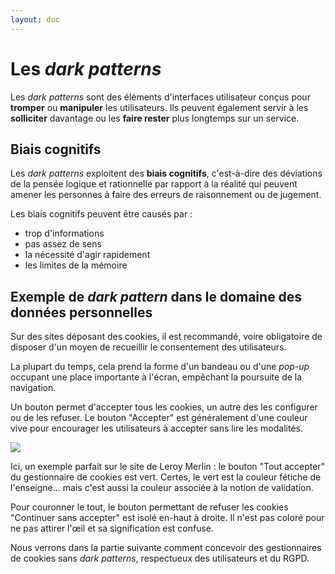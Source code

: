 ```yaml
---
layout: doc
---
```


# Les *dark patterns*

Les *dark patterns* sont des éléments d'interfaces utilisateur conçus pour **tromper** ou **manipuler** les utilisateurs.
Ils peuvent également servir à les **solliciter** davantage ou les **faire rester** plus longtemps sur un service.

## Biais cognitifs

Les *dark patterns* exploitent des **biais cognitifs**, c'est-à-dire des déviations de la pensée logique et rationnelle par rapport à la réalité
qui peuvent amener les personnes à faire des erreurs de raisonnement ou de jugement.

Les biais cognitifs peuvent être causés par :

- trop d'informations
- pas assez de sens
- la nécessité d'agir rapidement
- les limites de la mémoire

## Exemple de *dark pattern* dans le domaine des données personnelles

Sur des sites déposant des cookies, il est recommandé, voire obligatoire de disposer d'un
moyen de recueillir le consentement des utilisateurs.

La plupart du temps, cela prend la forme d'un bandeau ou d'une *pop-up* occupant une place importante à l'écran, empêchant la poursuite de la navigation.

Un bouton permet d'accepter tous les cookies, un autre des les configurer ou de les refuser.
Le bouton "Accepter" est généralement d'une couleur vive pour encourager les utilisateurs à accepter sans lire les modalités.

![](/rgpd/dark-pattern.jpg)

Ici, un exemple parfait sur le site de Leroy Merlin : le bouton "Tout accepter" du gestionnaire de cookies est vert.
Certes, le vert est la couleur fétiche de l'enseigne... mais c'est aussi la couleur associée à la notion de validation.

Pour couronner le tout, le bouton permettant de refuser les cookies "Continuer sans accepter" est isolé en-haut à droite.
Il n'est pas coloré pour ne pas attirer l'œil et sa signification est confuse.

Nous verrons dans la partie suivante comment concevoir des gestionnaires de cookies sans *dark patterns*, respectueux des
utilisateurs et du RGPD.

